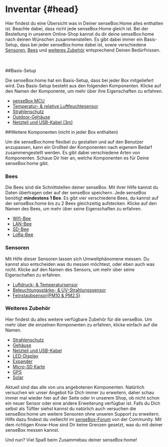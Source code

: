 # Inventar {#head}
<div class="description">Hier findest du eine Übersicht was in Deiner senseBox:Home alles enthalten ist. Beachte dabei, dass nicht jede senseBox:Home gleich ist. Bei der Bestellung in unserem Online-Shop kannst du dir deine senseBox:home nach deinen Wünschen zusammenstellen. Es gibt dabei immer ein Basis-Setup, dass bei jeder senseBox:home dabei ist, sowie verschiedene <a href="/komponenten/sensoren/README.md">Sensoren</a>, <a href="/komponenten/bees/README.md">Bees</a> und <a href="/komponenten/zubehoer/README.md">weiteres Zubehör</a> entsprechend Deinen Bedürfnissen.</div>

<div class="line">
    <br>
    <br>
</div>

##Basis-Setup 

Die senseBox:home hat ein Basis-Setup, dass bei jeder Box mitgeliefert wird. Das Basis-Setup besteht aus den folgenden Komponenten. Klicke auf den Namen der Komponente, um mehr über ihre Eigenschaften zu erfahren.


+ [senseBox MCU](komponenten/sensebox-mcu.md)
+ [Temperatur- & relative Luftfeuchtesensor](komponenten/sensoren/hdc1080.md)
+ [Strahlenschutz](komponenten/zubehoer/strahlenschutz.md)
+ [Outdoor-Gehäuse](komponenten/zubehoer/gehaeuse.md)
+ [Netzteil und USB-Kabel (3m)](komponenten/zubehoer/netzteil-und-usb-kabel.md)


##Weitere Komponenten (nicht in jeder Box enthalten)

Um die senseBox:home flexibel zu gestalten und auf den Benutzer anzupassen, kann ein Großteil der Komponenten nach eigenem Bedarf zusammengestellt werden. Es gibt dabei verschiedene Arten von Komponenten. Schaue Dir hier an, welche Komponenten es für Deine senseBox:home gibt.

### Bees 
Die Bees sind die Schnittstellen deiner senseBox. Mit ihrer Hilfe kannst du Daten übertragen oder auf der senseBox speichern. Jede senseBox benötigt **mindestens 1 Bee**.
Es gibt vier verschiedene Bees, du kannst auf der senseBox:home bis zu 2 Bees gleichzeitig aufstecken. Klicke auf den Namen des Bees, um mehr über seine Eigenschaften zu erfahren.

* [Wifi-Bee](komponenten/bees/wifi.md)
* [LAN-Bee](komponenten/bees/lan.md)
* [SD-Bee](komponenten/bees/sd.md)
* [LoRa-Bee](komponenten/bees/lora.md)

### Sensoren
Mit Hilfe dieser Sensoren lassen sich Umweltphänomene messen. Du kannst also entscheiden was du messen möchtest, oder eben auch was nicht. Klicke auf den Namen des Sensors, um mehr über seine Eigenschaften zu erfahren.

* [Luftdruck- & Temperatursensor](komponenten/sensoren/luftdruck-temperatur.md)
* [Beleuchtungsstärke- & UV-Strahlungssensor](komponenten/sensoren/belichtung-und-uv.md)
* [Feinstaubsensor(PM10 & PM2.5)](komponenten/sensoren/feinstaub.md)

### Weiteres Zubehör
Hier findest du alles weitere verfügbare Zubehör für die senseBox. Um mehr über die einzelnen Komponenten zu erfahren, klicke einfach auf die Namen.

* [Strahlenschutz](komponenten/zubehoer/strahlenschutz.md)
* [Gehäuse](komponenten/zubehoer/gehaeuse.md)
* [Netzteil und USB-Kabel](komponenten/zubehoer/netzteil-und-usb-kabel.md)
* [LED-Display](komponenten/zubehoer/led-display.md)
* [Expander](komponenten/zubehoer/hub.md)
* [Micro-SD Karte](komponenten/zubehoer/micro-sd-karte.md)
* [GPS](komponenten/zubehoer/gps.md)
* [Solar](komponenten/zubehoer/solarzelle.md)

Aktuell sind das alle von uns angebotenen Komponenten. Natürlich versuchen wir unser Angebot für Dich immer zu erweitern, daher schau immer mal wieder hier auf der Seite oder in unserem Shop, ob nicht schon ein neuer Sensor oder eine andere Erweiterung verfügbar ist. Falls du Dich selbst als Tüftler siehst kannst du natürlich auch versuchen die senseBox:home um weitere Sensoren ohne unseren Support zu erweitern. Hilfe dazu findest du vielleicht im [senseBox-Forum](https://forum.sensebox.de/) von der Community. Mit dem richtigen Know-How sind Dir keine Grenzen gesetzt, was du mit deiner senseBox messen kannst.

Und nun?
Viel Spaß beim Zusammebau deiner senseBox:home!

